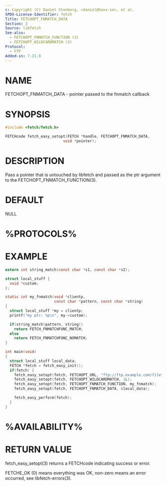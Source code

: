 ```yaml
---
c: Copyright (C) Daniel Stenberg, <daniel@haxx.se>, et al.
SPDX-License-Identifier: fetch
Title: FETCHOPT_FNMATCH_DATA
Section: 3
Source: libfetch
See-also:
  - FETCHOPT_FNMATCH_FUNCTION (3)
  - FETCHOPT_WILDCARDMATCH (3)
Protocol:
  - FTP
Added-in: 7.21.0
---
```


# NAME

FETCHOPT_FNMATCH_DATA - pointer passed to the fnmatch callback

# SYNOPSIS

~~~c
#include <fetch/fetch.h>

FETCHcode fetch_easy_setopt(FETCH *handle, FETCHOPT_FNMATCH_DATA,
                          void *pointer);
~~~

# DESCRIPTION

Pass a pointer that is untouched by libfetch and passed as the ptr argument to
the FETCHOPT_FNMATCH_FUNCTION(3).

# DEFAULT

NULL

# %PROTOCOLS%

# EXAMPLE

~~~c
extern int string_match(const char *s1, const char *s2);

struct local_stuff {
  void *custom;
};

static int my_fnmatch(void *clientp,
                      const char *pattern, const char *string)
{
  struct local_stuff *my = clientp;
  printf("my ptr: %p\n", my->custom);

  if(string_match(pattern, string))
    return FETCH_FNMATCHFUNC_MATCH;
  else
    return FETCH_FNMATCHFUNC_NOMATCH;
}

int main(void)
{
  struct local_stuff local_data;
  FETCH *fetch = fetch_easy_init();
  if(fetch) {
    fetch_easy_setopt(fetch, FETCHOPT_URL, "ftp://ftp.example.com/file*");
    fetch_easy_setopt(fetch, FETCHOPT_WILDCARDMATCH, 1L);
    fetch_easy_setopt(fetch, FETCHOPT_FNMATCH_FUNCTION, my_fnmatch);
    fetch_easy_setopt(fetch, FETCHOPT_FNMATCH_DATA, &local_data);

    fetch_easy_perform(fetch);
  }
}
~~~

# %AVAILABILITY%

# RETURN VALUE

fetch_easy_setopt(3) returns a FETCHcode indicating success or error.

FETCHE_OK (0) means everything was OK, non-zero means an error occurred, see
libfetch-errors(3).

